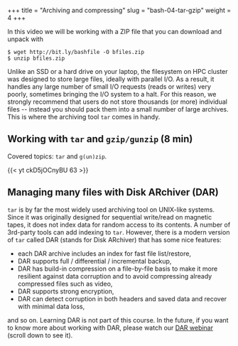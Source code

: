 +++
title = "Archiving and compressing"
slug = "bash-04-tar-gzip"
weight = 4
+++

In this video we will be working with a ZIP file that you can download and unpack with

~~~ {.bash}
$ wget http://bit.ly/bashfile -O bfiles.zip
$ unzip bfiles.zip
~~~

Unlike an SSD or a hard drive on your laptop, the filesystem on HPC cluster was designed to store large
files, ideally with parallel I/O. As a result, it handles any large number of small I/O requests (reads
or writes) very poorly, sometimes bringing the I/O system to a halt. For this reason, we strongly
recommend that users do not store thousands (or more) individual files -- instead you should pack them
into a small number of large archives. This is where the archiving tool `tar` comes in handy.

## Working with `tar` and `gzip/gunzip` (8 min)

<!-- Let's download some files in Windows' ZIP format: -->

<!-- ~~~ {.bash} -->
<!-- $ wget http://bit.ly/bashfile -O bfiles.zip -->
<!-- $ unzip bfiles.zip -->
<!-- $ rm bfiles.zip -->
<!-- $ ls -->
<!-- $ ls data-shell -->
<!-- ~~~ -->

<!-- ZIP is a compression format from Windows, and it is not very popular in the Unix world. Let's archive the -->
<!-- directory `data-shell` using Unix's native `tar` command: -->

<!-- ~~~ {.bash} -->
<!-- $ tar cvf bfiles.tar data-shell/ -->
<!-- $ gzip bfiles.tar -->
<!-- ~~~ -->

<!-- You can also create a gzipped TAR file in one step: -->

<!-- ~~~ {.bash} -->
<!-- $ rm bfiles.tar.gz -->
<!-- $ tar cvfz bfiles.tar.gz data-shell/ -->
<!-- ~~~ -->

<!-- Let's remove the directory and the original ZIP file (if still there), and extract directory from our new -->
<!-- archive: -->

<!-- ~~~ {.bash} -->
<!-- $ /bin/rm -r data-shell/ bfiles.zip -->
<!-- $ tar xvfz bfiles.tar.gz -->
<!-- ~~~ -->

<!-- > **Exercise:** Let's create a new subdirectory `~/tmp` with 1000 files inside using `touch a{000..999}` -->
<!-- > and then gzip-archive that subdirectory. -->

Covered topics: `tar` and `g(un)zip`.

<!-- 04-archives.mkv -->
{{< yt ckD5jOCnyBU 63 >}}

## Managing many files with Disk ARchiver (DAR)

`tar` is by far the most widely used archiving tool on UNIX-like systems. Since it was originally
designed for sequential write/read on magnetic tapes, it does not index data for random access to its
contents. A number of 3rd-party tools can add indexing to `tar`. However, there is a modern version of
`tar` called DAR (stands for Disk ARchiver) that has some nice features:

- each DAR archive includes an index for fast file list/restore,
- DAR supports full / differential / incremental backup,
- DAR has build-in compression on a file-by-file basis to make it more resilient against data corruption
  and to avoid compressing already compressed files such as video,
- DAR supports strong encryption,
- DAR can detect corruption in both headers and saved data and recover with minimal data loss,

and so on. Learning DAR is not part of this course. In the future, if you want to know more about working
with DAR, please watch our [DAR webinar](https://westgrid.github.io/trainingMaterials/tools/rdm) (scroll
down to see it).
